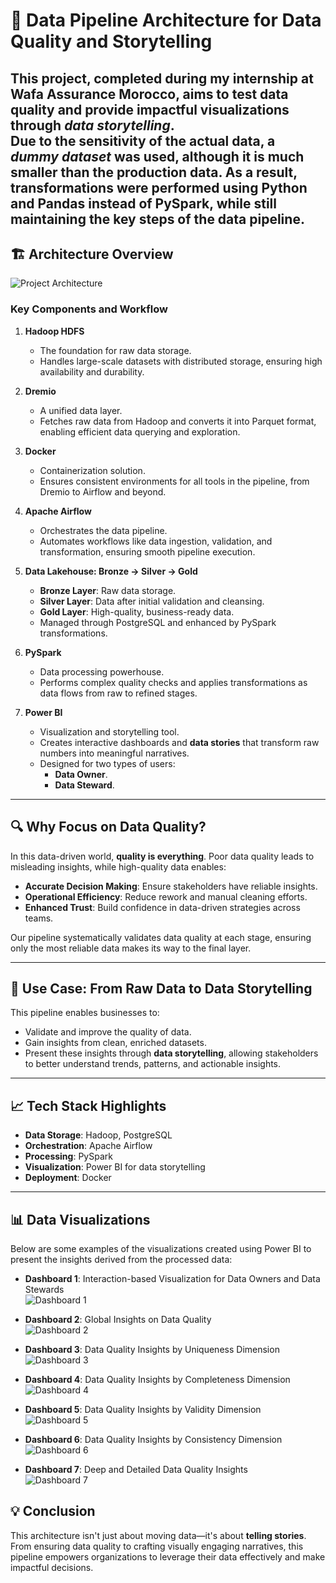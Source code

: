 # 🚀 Data Pipeline Architecture for Data Quality and Storytelling  

This project, completed during my internship at Wafa Assurance Morocco, aims to test data quality and provide impactful visualizations through *data storytelling*.  
Due to the sensitivity of the actual data, a *dummy dataset* was used, although it is much smaller than the production data. As a result, transformations were performed using **Python** and **Pandas** instead of **PySpark**, while still maintaining the key steps of the data pipeline.
---


## 🏗️ Architecture Overview  

![Project Architecture](archi.png)  

### Key Components and Workflow  

1. **Hadoop HDFS**  
   - The foundation for raw data storage.  
   - Handles large-scale datasets with distributed storage, ensuring high availability and durability.  

2. **Dremio**  
   - A unified data layer.  
   - Fetches raw data from Hadoop and converts it into Parquet format, enabling efficient data querying and exploration.  

3. **Docker**  
   - Containerization solution.  
   - Ensures consistent environments for all tools in the pipeline, from Dremio to Airflow and beyond.

4. **Apache Airflow**  
   - Orchestrates the data pipeline.  
   - Automates workflows like data ingestion, validation, and transformation, ensuring smooth pipeline execution.

5. **Data Lakehouse: Bronze → Silver → Gold**  
   - **Bronze Layer**: Raw data storage.  
   - **Silver Layer**: Data after initial validation and cleansing.  
   - **Gold Layer**: High-quality, business-ready data.  
   - Managed through PostgreSQL and enhanced by PySpark transformations.

6. **PySpark**  
   - Data processing powerhouse.  
   - Performs complex quality checks and applies transformations as data flows from raw to refined stages.

7. **Power BI**  
   - Visualization and storytelling tool.  
   - Creates interactive dashboards and **data stories** that transform raw numbers into meaningful narratives.  
   - Designed for two types of users:  
     - **Data Owner**.  
     - **Data Steward**.

---

## 🔍 Why Focus on Data Quality?  

In this data-driven world, **quality is everything**. Poor data quality leads to misleading insights, while high-quality data enables:  

- **Accurate Decision Making**: Ensure stakeholders have reliable insights.  
- **Operational Efficiency**: Reduce rework and manual cleaning efforts.  
- **Enhanced Trust**: Build confidence in data-driven strategies across teams.  

Our pipeline systematically validates data quality at each stage, ensuring only the most reliable data makes its way to the final layer.

---

## 🎯 Use Case: From Raw Data to Data Storytelling  

This pipeline enables businesses to:  
- Validate and improve the quality of data.  
- Gain insights from clean, enriched datasets.  
- Present these insights through **data storytelling**, allowing stakeholders to better understand trends, patterns, and actionable insights.  

---

## 📈 Tech Stack Highlights  

- **Data Storage**: Hadoop, PostgreSQL  
- **Orchestration**: Apache Airflow  
- **Processing**: PySpark  
- **Visualization**: Power BI for data storytelling  
- **Deployment**: Docker  

---

## 📊 Data Visualizations  

Below are some examples of the visualizations created using Power BI to present the insights derived from the processed data:

- **Dashboard 1**: Interaction-based Visualization for Data Owners and Data Stewards  
  ![Dashboard 1](dashboards/1.jpg)

- **Dashboard 2**: Global Insights on Data Quality  
  ![Dashboard 2](dashboards/2.jpg)

- **Dashboard 3**: Data Quality Insights by Uniqueness Dimension  
  ![Dashboard 3](dashboards/3.jpg)

- **Dashboard 4**: Data Quality Insights by Completeness Dimension  
  ![Dashboard 4](dashboards/4.jpg)

- **Dashboard 5**: Data Quality Insights by Validity Dimension  
  ![Dashboard 5](dashboards/5.jpg)

- **Dashboard 6**: Data Quality Insights by Consistency Dimension  
  ![Dashboard 6](dashboards/6.jpg)

- **Dashboard 7**: Deep and Detailed Data Quality Insights  
  ![Dashboard 7](dashboards/7.jpg)

  
## 💡 Conclusion  

This architecture isn't just about moving data—it's about **telling stories**. From ensuring data quality to crafting visually engaging narratives, this pipeline empowers organizations to leverage their data effectively and make impactful decisions.

